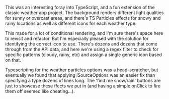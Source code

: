 This was an interesting foray into TypeScript, and a fun extension of the classic weather app project. The background renders different light qualities for sunny or overcast areas, and there's TS Particles effects for snowy and rainy locations as well as different icons for each weather type. 

This made for a lot of conditional rendering, and I'm sure there's space here to revisit and refactor. But I'm especially pleased with the solution for identifying the correct icon to use. There's dozens and dozens that come through from the API data, and here we're using a regex filter to check for specific patterns (cloudy, rainy, etc) and assign a single generic icon based on that. 

Typescripting for the weather particles options was a head-scratcher, but eventually we found that applying ISourceOptions was an easier fix than specifying a type dozens of lines long. The 'find me snow/rain' buttons are just to showcase these ffects we put in (and having a simple onClick to fire them off seemed like cheating...).